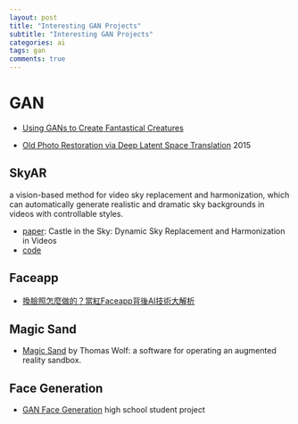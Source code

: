 ```yaml
---
layout: post
title: "Interesting GAN Projects"
subtitle: "Interesting GAN Projects"
categories: ai
tags: gan
comments: true
---
```


# GAN
* [Using GANs to Create Fantastical Creatures](https://ai.googleblog.com/2020/11/using-gans-to-create-fantastical.html?fbclid=IwAR2rVaW5rl2YHbixWjZ7FvnEAndJa3mdiiZjTa1czXbg4Zv5Bp3RCnsuQi4)

* [Old Photo Restoration via Deep Latent Space Translation](https://arxiv.org/pdf/2009.07047v1.pdf) 2015

## SkyAR
a vision-based method for video sky replacement and harmonization, 
which can automatically generate realistic and dramatic sky backgrounds in videos with controllable styles.
* [paper](https://arxiv.org/abs/2010.11800): Castle in the Sky: Dynamic Sky Replacement and Harmonization in Videos
* [code](https://github.com/jiupinjia/SkyAR)

## Faceapp
* [換臉照怎麼做的？當紅Faceapp背後AI技術大解析](https://edge.aif.tw/article-technology-behind-faceapp/)

## Magic Sand
* [Magic Sand](https://github.com/thomwolf/Magic-Sand)
by Thomas Wolf: a software for operating an augmented reality sandbox.

## Face Generation
* [GAN Face Generation](https://github.com/parikhsachi/GAN-generating-faces/blob/master/face_generation/dlnd_face_generation.ipynb) high school student project